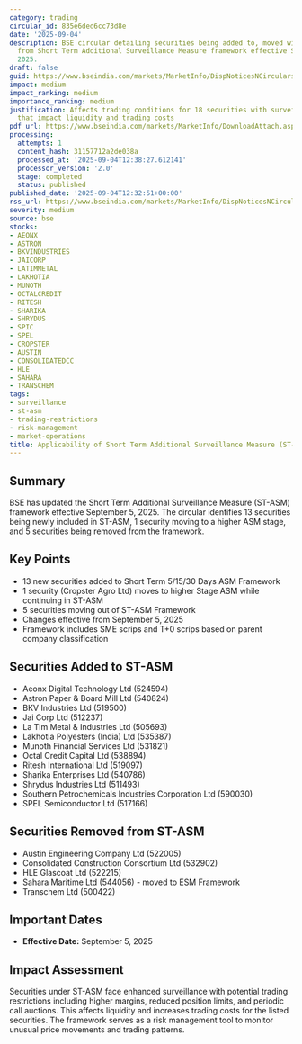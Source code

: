 ```yaml
---
category: trading
circular_id: 835e6ded6cc73d8e
date: '2025-09-04'
description: BSE circular detailing securities being added to, moved within, or removed
  from Short Term Additional Surveillance Measure framework effective September 5,
  2025.
draft: false
guid: https://www.bseindia.com/markets/MarketInfo/DispNoticesNCirculars.aspx?Noticeid={05B7B1E7-93F8-4898-97C4-A1F3E0319142}&noticeno=20250904-38&dt=09/04/2025&icount=38&totcount=42&flag=0
impact: medium
impact_ranking: medium
importance_ranking: medium
justification: Affects trading conditions for 18 securities with surveillance measures
  that impact liquidity and trading costs
pdf_url: https://www.bseindia.com/markets/MarketInfo/DownloadAttach.aspx?id=20250904-38&attachedId=5dee6779-473b-4d3b-a1ed-97d1e8a30f85
processing:
  attempts: 1
  content_hash: 31157712a2de038a
  processed_at: '2025-09-04T12:38:27.612141'
  processor_version: '2.0'
  stage: completed
  status: published
published_date: '2025-09-04T12:32:51+00:00'
rss_url: https://www.bseindia.com/markets/MarketInfo/DispNoticesNCirculars.aspx?Noticeid={05B7B1E7-93F8-4898-97C4-A1F3E0319142}&noticeno=20250904-38&dt=09/04/2025&icount=38&totcount=42&flag=0
severity: medium
source: bse
stocks:
- AEONX
- ASTRON
- BKVINDUSTRIES
- JAICORP
- LATIMMETAL
- LAKHOTIA
- MUNOTH
- OCTALCREDIT
- RITESH
- SHARIKA
- SHRYDUS
- SPIC
- SPEL
- CROPSTER
- AUSTIN
- CONSOLIDATEDCC
- HLE
- SAHARA
- TRANSCHEM
tags:
- surveillance
- st-asm
- trading-restrictions
- risk-management
- market-operations
title: Applicability of Short Term Additional Surveillance Measure (ST-ASM)
---
```


## Summary

BSE has updated the Short Term Additional Surveillance Measure (ST-ASM) framework effective September 5, 2025. The circular identifies 13 securities being newly included in ST-ASM, 1 security moving to a higher ASM stage, and 5 securities being removed from the framework.

## Key Points

- 13 new securities added to Short Term 5/15/30 Days ASM Framework
- 1 security (Cropster Agro Ltd) moves to higher Stage ASM while continuing in ST-ASM
- 5 securities moving out of ST-ASM Framework
- Changes effective from September 5, 2025
- Framework includes SME scrips and T+0 scrips based on parent company classification

## Securities Added to ST-ASM

- Aeonx Digital Technology Ltd (524594)
- Astron Paper & Board Mill Ltd (540824)
- BKV Industries Ltd (519500)
- Jai Corp Ltd (512237)
- La Tim Metal & Industries Ltd (505693)
- Lakhotia Polyesters (India) Ltd (535387)
- Munoth Financial Services Ltd (531821)
- Octal Credit Capital Ltd (538894)
- Ritesh International Ltd (519097)
- Sharika Enterprises Ltd (540786)
- Shrydus Industries Ltd (511493)
- Southern Petrochemicals Industries Corporation Ltd (590030)
- SPEL Semiconductor Ltd (517166)

## Securities Removed from ST-ASM

- Austin Engineering Company Ltd (522005)
- Consolidated Construction Consortium Ltd (532902)
- HLE Glascoat Ltd (522215)
- Sahara Maritime Ltd (544056) - moved to ESM Framework
- Transchem Ltd (500422)

## Important Dates

- **Effective Date:** September 5, 2025

## Impact Assessment

Securities under ST-ASM face enhanced surveillance with potential trading restrictions including higher margins, reduced position limits, and periodic call auctions. This affects liquidity and increases trading costs for the listed securities. The framework serves as a risk management tool to monitor unusual price movements and trading patterns.